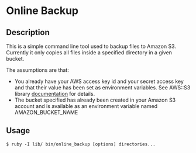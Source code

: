 # Online Backup 

## Description

This is a simple command line tool used to backup files to Amazon S3. Currently it only copies all files inside a specified directory in a given bucket.

The assumptions are that:

* You already have your AWS access key id and your secret access key and that their value has been set as environment variables. See AWS::S3 library [documentation](http://amazon.rubyforge.org/) for details.
* The bucket specified has already been created in your Amazon S3 account and is available as an environment variable named AMAZON_BUCKET_NAME

## Usage

    $ ruby -I lib/ bin/online_backup [options] directories...
